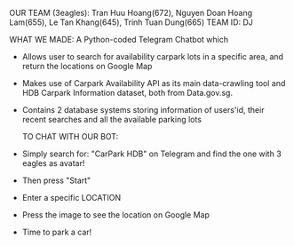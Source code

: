   OUR TEAM (3eagles): Tran Huu Hoang(672), Nguyen Doan Hoang Lam(655), Le Tan Khang(645), Trinh Tuan Dung(665)
  TEAM ID: DJ
  
  WHAT WE MADE: A Python-coded Telegram Chatbot which 
- Allows user to search for availability carpark lots in a specific area, and return the locations on Google Map
- Makes use of Carpark Availability API as its main data-crawling tool and HDB Carpark Information dataset, 
  both from Data.gov.sg. 
- Contains 2 database systems storing information of users'id, their recent searches and all the available parking lots 

  TO CHAT WITH OUR BOT:
- Simply search for: "CarPark HDB" on Telegram and find the one with 3 eagles as avatar!
- Then press "Start"
- Enter a specific LOCATION
- Press the image to see the location on Google Map
- Time to park a car!
  
